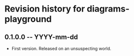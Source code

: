 # Revision history for diagrams-playground

## 0.1.0.0 -- YYYY-mm-dd

* First version. Released on an unsuspecting world.
